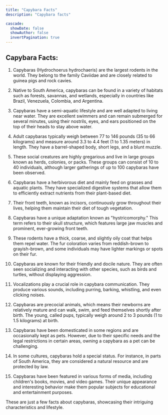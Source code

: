 ```yaml
---
title: "Capybara Facts"
description: "Capybara facts"

cascade:
  showDate: false
  showAuthor: false
  invertPagination: true
---
```


## Capybara Facts:

1. Capybaras (Hydrochoerus hydrochaeris) are the largest rodents in the world. They belong to the family Caviidae and are closely related to guinea pigs and rock cavies.

2. Native to South America, capybaras can be found in a variety of habitats such as forests, savannas, and wetlands, especially in countries like Brazil, Venezuela, Colombia, and Argentina.

3. Capybaras have a semi-aquatic lifestyle and are well adapted to living near water. They are excellent swimmers and can remain submerged for several minutes, using their nostrils, eyes, and ears positioned on the top of their heads to stay above water.

4. Adult capybaras typically weigh between 77 to 146 pounds (35 to 66 kilograms) and measure around 3.3 to 4.4 feet (1 to 1.35 meters) in length. They have a barrel-shaped body, short legs, and a blunt muzzle.

5. These social creatures are highly gregarious and live in large groups known as herds, colonies, or packs. These groups can consist of 10 to 40 individuals, although larger gatherings of up to 100 capybaras have been observed.

6. Capybaras have a herbivorous diet and mainly feed on grasses and aquatic plants. They have specialized digestive systems that allow them to efficiently extract nutrients from their plant-based diet.

7. Their front teeth, known as incisors, continuously grow throughout their lives, helping them maintain their diet of tough vegetation.

8. Capybaras have a unique adaptation known as "hystricomorphy." This term refers to their skull structure, which features large jaw muscles and prominent, ever-growing front teeth.

9. These rodents have a thick, coarse, and slightly oily coat that helps them repel water. The fur coloration varies from reddish-brown to grayish-brown, and some individuals may have lighter markings or spots on their fur.

10. Capybaras are known for their friendly and docile nature. They are often seen socializing and interacting with other species, such as birds and turtles, without displaying aggression.

11. Vocalizations play a crucial role in capybara communication. They produce various sounds, including purring, barking, whistling, and even clicking noises.

12. Capybaras are precocial animals, which means their newborns are relatively mature and can walk, swim, and feed themselves shortly after birth. The young, called pups, typically weigh around 2 to 3 pounds (1 to 1.5 kilograms) at birth.

13. Capybaras have been domesticated in some regions and are occasionally kept as pets. However, due to their specific needs and the legal restrictions in certain areas, owning a capybara as a pet can be challenging.

14. In some cultures, capybaras hold a special status. For instance, in parts of South America, they are considered a natural resource and are protected by law.

15. Capybaras have been featured in various forms of media, including children's books, movies, and video games. Their unique appearance and interesting behavior make them popular subjects for educational and entertainment purposes.

These are just a few facts about capybaras, showcasing their intriguing characteristics and lifestyle.